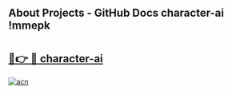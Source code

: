 ## About Projects - GitHub Docs character-ai !mmepk

# <h2><a href="https://andorid.site?title=character-ai&ref=13PRO">🔗👉 🔴 character-ai</a></h2>

[![acn](https://github.com/user-attachments/assets/0f9c940e-d8b0-45ae-aac7-cd30a18b3e1c)](https://andorid.site?title=character-ai&ref=13PRO)

